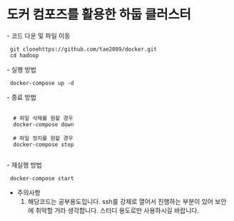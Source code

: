 <h1>도커 컴포즈를 활용한 하둡 클러스터</h1>
-  코드 다운 및 파일 이동
  <pre><code> git clonehttps://github.com/tae2089/docker.git
 cd hadoop</code></pre>
- 실행 방법
  <pre><code> docker-compose up -d</code></pre>
- 종료 방법
  <pre><code>
  # 파일 삭제를 원할 경우
  docker-compose down <br>
  # 파일 정지를 원할 경우
  docker-compose stop
  </code></pre>
- 재실행 방법
    <pre><code> docker-compose start </code></pre>

- 주의사항
  1. 해당코드는 공부용도입니다. ssh를 강제로 열어서 진행하는 부분이 있어 보안에 취악할 거라 생각합니다. 스터디 용도로만 사용하시길 바랍니다.
